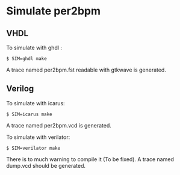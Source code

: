 # Simulate per2bpm

## VHDL

To simulate with ghdl :
```Shell
$ SIM=ghdl make
```

A trace named per2bpm.fst readable with gtkwave is generated.

## Verilog

To simulate with icarus:
```Shell
$ SIM=icarus make
```

A trace named per2bpm.vcd is generated.

To simulate with verilator:
```Shell
$ SIM=verilator make
```

There is to much warning to compile it (To be fixed).
A trace named dump.vcd should be generated.
